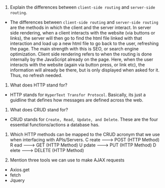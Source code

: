 1.  Explain the differences between `client-side routing` and `server-side routing`.

- The differences between `client-side routing` and `server-side routing` are the methods in which the client and the server interact. In server side rendering, when a client interacts with the website (via buttons or links), the server will then go to find the html file linked with that interaction and load up a new html file to go back to the user, refreshing the page. The main strength with this is SEO, or search engine optimization. Client side rendering refers to when the routing is done internally by the JavaScript already on the page. Here, when the user interacts with the website (again via button press, or link etc), the information will already be there, but is only displayed when asked for it. Thus, no refresh needed.


1.  What does HTTP stand for?
- HTTP stands for `HyperText Transfor Protocol`. Basically, its just a guidline that defines how messages are defined across the web.

1.  What does CRUD stand for?
- CRUD stands for `Create, Read, Update, and Delete`. These are the four essential functions/actions a database has.

1.  Which HTTP methods can be mapped to the CRUD acronym that we use when interfacing with APIs/Servers.
C reate ---> POST (HTTP Method)
R ead ---> GET (HTTP Method)
U pdate ---> PUT (HTTP Method)
D elete ---> DELETE (HTTP Method)

1.  Mention three tools we can use to make AJAX requests
- Axios.get
- fetch
- Jquery